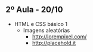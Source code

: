 ## 2º Aula - 20/10

* HTML e CSS básico 1
    * Imagens aleatórias
        * http://lorempixel.com/
        * http://placehold.it 